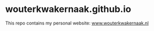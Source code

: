 wouterkwakernaak.github.io
==========================

This repo contains my personal website: www.wouterkwakernaak.nl
